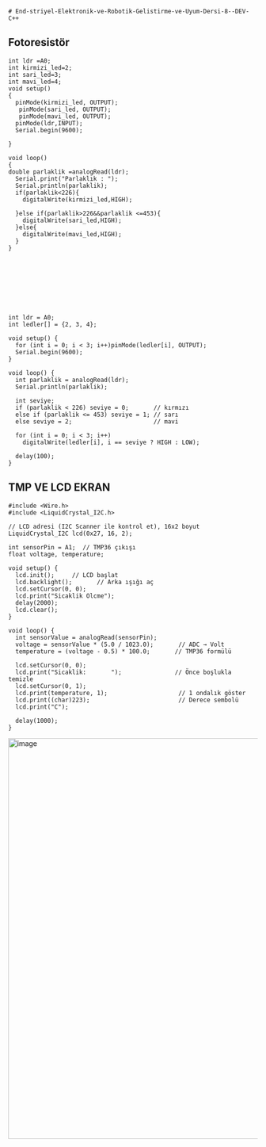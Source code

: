     # End-striyel-Elektronik-ve-Robotik-Gelistirme-ve-Uyum-Dersi-8--DEV-C++
   ## Fotoresistör
    int ldr =A0;
    int kirmizi_led=2;
    int sari_led=3;
    int mavi_led=4;
    void setup()
    {
      pinMode(kirmizi_led, OUTPUT);
       pinMode(sari_led, OUTPUT);
       pinMode(mavi_led, OUTPUT);
      pinMode(ldr,INPUT);
      Serial.begin(9600);
      
    }
    
    void loop()
    {
    double parlaklik =analogRead(ldr);
      Serial.print("Parlaklık : ");
      Serial.println(parlaklik);
      if(parlaklik<226){
        digitalWrite(kirmizi_led,HIGH);
    
      }else if(parlaklik>226&&parlaklik <=453){
        digitalWrite(sari_led,HIGH);
      }else{
        digitalWrite(mavi_led,HIGH);
      }
    }









    int ldr = A0;
    int ledler[] = {2, 3, 4};
    
    void setup() {
      for (int i = 0; i < 3; i++)pinMode(ledler[i], OUTPUT);
      Serial.begin(9600);
    }
    
    void loop() {
      int parlaklik = analogRead(ldr);
      Serial.println(parlaklik);
    
      int seviye;
      if (parlaklik < 226) seviye = 0;       // kırmızı
      else if (parlaklik <= 453) seviye = 1; // sarı
      else seviye = 2;                       // mavi
    
      for (int i = 0; i < 3; i++)
        digitalWrite(ledler[i], i == seviye ? HIGH : LOW);
    
      delay(100);
    }


## TMP VE LCD EKRAN
    #include <Wire.h>
    #include <LiquidCrystal_I2C.h>
    
    // LCD adresi (I2C Scanner ile kontrol et), 16x2 boyut
    LiquidCrystal_I2C lcd(0x27, 16, 2);
    
    int sensorPin = A1;  // TMP36 çıkışı
    float voltage, temperature;
    
    void setup() {
      lcd.init();     // LCD başlat
      lcd.backlight();       // Arka ışığı aç
      lcd.setCursor(0, 0);
      lcd.print("Sicaklik Olcme");
      delay(2000);
      lcd.clear();
    }
    
    void loop() {
      int sensorValue = analogRead(sensorPin);
      voltage = sensorValue * (5.0 / 1023.0);       // ADC → Volt
      temperature = (voltage - 0.5) * 100.0;       // TMP36 formülü
    
      lcd.setCursor(0, 0);
      lcd.print("Sicaklik:       ");               // Önce boşlukla temizle
      lcd.setCursor(0, 1);
      lcd.print(temperature, 1);                    // 1 ondalık göster
      lcd.print((char)223);                         // Derece sembolü
      lcd.print("C");
    
      delay(1000);
    }
   
    
<img width="1495" height="809" alt="image" src="https://github.com/user-attachments/assets/699bdb0e-4c9f-4995-aa24-02b4f7e29078" />

    
    







    
